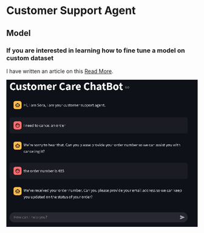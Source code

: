 # Customer Support Agent


## Model
### If you are interested in learning how to fine tune a model on custom dataset

I have written an article on this  [Read More](https://medium.com/@makewithrex/fine-tuning-a-llm-model-for-beginners-a16614a68d01).



![image](./images/Chatbot1.JPG)
